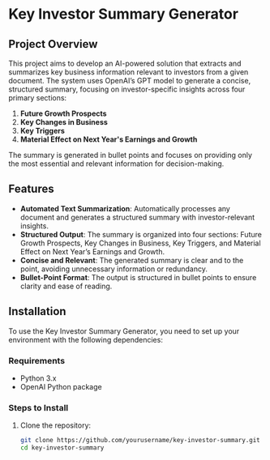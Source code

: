 # Key Investor Summary Generator

## Project Overview

This project aims to develop an AI-powered solution that extracts and summarizes key business information relevant to investors from a given document. The system uses OpenAI’s GPT model to generate a concise, structured summary, focusing on investor-specific insights across four primary sections:

1. **Future Growth Prospects**
2. **Key Changes in Business**
3. **Key Triggers**
4. **Material Effect on Next Year's Earnings and Growth**

The summary is generated in bullet points and focuses on providing only the most essential and relevant information for decision-making.

## Features

- **Automated Text Summarization**: Automatically processes any document and generates a structured summary with investor-relevant insights.
- **Structured Output**: The summary is organized into four sections: Future Growth Prospects, Key Changes in Business, Key Triggers, and Material Effect on Next Year’s Earnings and Growth.
- **Concise and Relevant**: The generated summary is clear and to the point, avoiding unnecessary information or redundancy.
- **Bullet-Point Format**: The output is structured in bullet points to ensure clarity and ease of reading.

## Installation

To use the Key Investor Summary Generator, you need to set up your environment with the following dependencies:

### Requirements

- Python 3.x
- OpenAI Python package

### Steps to Install

1. Clone the repository:

   ```bash
   git clone https://github.com/yourusername/key-investor-summary.git
   cd key-investor-summary
